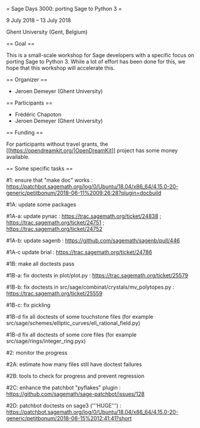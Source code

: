 = Sage Days 3000: porting Sage to Python 3 =

9 July 2018 ­– 13 July 2018

Ghent University (Gent, Belgium)

== Goal ==

This is a small-scale workshop for Sage developers with a specific focus on porting
Sage to Python 3. While a lot of effort has been done for this,
we hope that this workshop will accelerate this.

== Organizer ==

 * Jeroen Demeyer (Ghent University)

== Participants ==

 * Frédéric Chapoton
 * Jeroen Demeyer (Ghent University)

== Funding ==

For participants without travel grants, the [[https://opendreamkit.org/|OpenDreamKit]] project has some money available.


== Some specific tasks ==

#1: ensure that "make doc" works : https://patchbot.sagemath.org/log/0/Ubuntu/18.04/x86_64/4.15.0-20-generic/petitbonum/2018-06-11%2009:26:28?plugin=docbuild

#1A: update some packages

#1A-a: update pynac : https://trac.sagemath.org/ticket/24838 ; https://trac.sagemath.org/ticket/24751 ; https://trac.sagemath.org/ticket/24752

#1A-b: update sagenb : https://github.com/sagemath/sagenb/pull/446

#1A-c update brial : https://trac.sagemath.org/ticket/24786

#1B: make all doctests pass

#1B-a: fix doctests in plot/plot.py : https://trac.sagemath.org/ticket/25579

#1B-b: fix doctests in src/sage/combinat/crystals/mv_polytopes.py : https://trac.sagemath.org/ticket/25559

#1B-c: fix pickling

#1B-d fix all doctests of some touchstone files (for example src/sage/schemes/elliptic_curves/ell_rational_field.py)

#1B-d fix all doctests of some core files (for example src/sage/rings/integer_ring.pyx)

#2: monitor the progress

#2A: estimate how many files still have doctest failures

#2B: tools to check for progress and prevent regression

#2C: enhance the patchbot "pyflakes" plugin : https://github.com/sagemath/sage-patchbot/issues/128

#2D: patchbot doctests on sage3 ('''HUGE''') : https://patchbot.sagemath.org/log/0/Ubuntu/18.04/x86_64/4.15.0-20-generic/petitbonum/2018-06-15%2012:41:41?short
